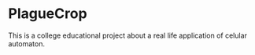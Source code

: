 # PlagueCrop
This is a college educational project about a real life application of celular automaton.
